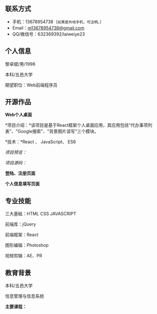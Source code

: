 ## 联系方式

- 手机：13678954738（`如果是外地手机，可注明。`）
- Email：m13678954738@gmail.com
- QQ/微信号：632369392/laiweiye23

## 个人信息

黎卓斌/男/1998

本科/五邑大学

期望职位：Web前端程序员

## 开源作品

**Web个人桌面**

*项目介绍：*该项目是基于React框架个人桌面应用，其应用包括“代办事项列表”、"Google搜索"、"背景图片读写"三个模块。

*技术：*React 、 JavaScript、 ES6

*项目预览：*

*项目源码：*

**登陆、注册页面**

**个人信息填写页面**

## 专业技能

三大基础：HTML CSS JAVASCRIPT

前端库：jQuery

前端框架：React

图形编辑：Photoshop

视频剪辑：AE、PR





## 教育背景

本科/五邑大学

信息管理与信息系统

**主要课程：**





